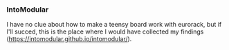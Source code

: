 ### IntoModular

I have no clue about how to make a teensy board work with eurorack, but if I'll succed, this is the place where I would have collected my findings (https://intomodular.github.io/intomodular/). 
